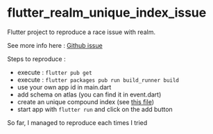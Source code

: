 # flutter_realm_unique_index_issue

Flutter project to reproduce a race issue with realm. 

See more info here : [Github issue](https://github.com/realm/realm-dart/issues/1209)


Steps to reproduce : 
- execute : `flutter pub get`
- execute : `flutter packages pub run build_runner build` 
- use your own app id in main.dart
- add schema on atlas (you can find it in event.dart)
- create an unique compound index (see [this file](create_index_screenshot.png))
- start app with `flutter run` and click on the add button


So far, I managed to reproduce each times I tried
